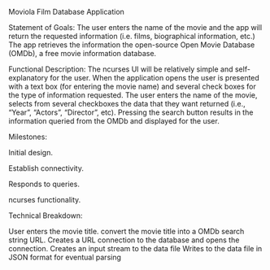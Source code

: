 Moviola Film Database Application

Statement of Goals: The user enters the name of the movie and the app will return the requested information (i.e. films, biographical information, etc.) The app retrieves the information the open-source Open Movie Database (OMDb), a free movie information database.

Functional Description: The ncurses UI will be relatively simple and self-explanatory for the user. When the application opens the user is presented with a text box (for entering the movie name) and several check boxes for the type of information requested. The user enters the name of the movie, selects from several checkboxes the data that they want returned (i.e., “Year”, “Actors”, “Director”, etc). Pressing the search button results in the information queried from the OMDb and displayed for the user.

Milestones:

Initial design.

Establish connectivity.

Responds to queries.

ncurses functionality.

Technical Breakdown:

User enters the movie title.
convert the movie title into a OMDb search string URL.
Creates a URL connection to the database and opens the connection.
Creates an input stream to the data file
Writes to the data file in JSON format for eventual parsing
